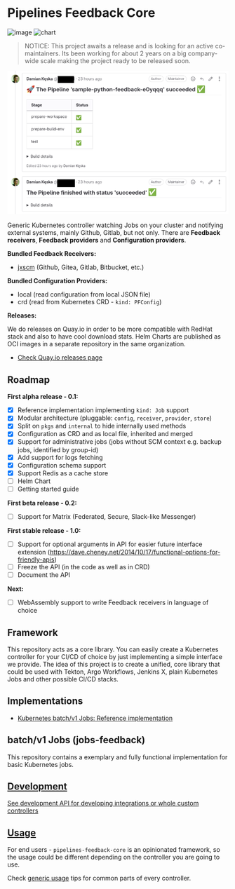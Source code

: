 Pipelines Feedback Core
=======================

![[image](https://quay.io/repository/pipelines-feedback/batchv1?tab=tags)](https://img.shields.io/badge/container-quay.io-green.svg)
![[chart](https://quay.io/repository/pipelines-feedback/batchv1-chart?tab=tags)](https://img.shields.io/badge/chart-quay.io-green.svg)

> NOTICE: This project awaits a release and is looking for an active co-maintainers. Its been working for about 2 years on a big company-wide scale making the project ready to be released soon.

![gitlab.png](docs/gitlab.png)

Generic Kubernetes controller watching Jobs on your cluster and notifying external systems, mainly Github, Gitlab, but not only.
There are **Feedback receivers**, **Feedback providers** and **Configuration providers**.

**Bundled Feedback Receivers:**
- [jxscm](https://github.com/jenkins-x/go-scm) (Github, Gitea, Gitlab, Bitbucket, etc.)

**Bundled Configuration Providers:**
- local (read configuration from local JSON file)
- crd (read from Kubernetes CRD - `kind: PFConfig`)

**Releases:**

We do releases on Quay.io in order to be more compatible with RedHat stack and also to have cool download stats. Helm Charts are published as OCI images in a separate repository in the same organization.

- [Check Quay.io releases page](https://quay.io/organization/pipelines-feedback)

Roadmap
-------

**First alpha release - 0.1:**
- [x] Reference implementation implementing `kind: Job` support
- [x] Modular architecture (pluggable: `config`, `receiver`, `provider`, `store`)
- [x] Split on `pkgs` and `internal` to hide internally used methods
- [x] Configuration as CRD and as local file, inherited and merged
- [x] Support for administrative jobs (jobs without SCM context e.g. backup jobs, identified by group-id)
- [x] Add support for logs fetching
- [x] Configuration schema support
- [x] Support Redis as a cache store
- [ ] Helm Chart
- [ ] Getting started guide

**First beta release - 0.2:**
- [ ] Support for Matrix (Federated, Secure, Slack-like Messenger)

**First stable release - 1.0:**
- [ ] Support for optional arguments in API for easier future interface extension (https://dave.cheney.net/2014/10/17/functional-options-for-friendly-apis)
- [ ] Freeze the API (in the code as well as in CRD)
- [ ] Document the API

**Next:**
- [ ] WebAssembly support to write Feedback receivers in language of choice

Framework
---------

This repository acts as a core library. You can easily create a Kubernetes controller for your CI/CD of choice by just implementing a simple interface we provide.
The idea of this project is to create a unified, core library that could be used with Tekton, Argo Workflows, Jenkins X, plain Kubernetes Jobs and other possible CI/CD stacks.

Implementations
---------------

- [Kubernetes batch/v1 Jobs: Reference implementation](./pkgs/implementation)

batch/v1 Jobs (jobs-feedback)
-----------------------------

This repository contains a exemplary and fully functional implementation for basic Kubernetes jobs.

[Development](./DEVELOPMENT.md)
-----------

[See development API for developing integrations or whole custom controllers](./DEVELOPMENT.md)

[Usage](./USAGE.md)
-------

For end users - `pipelines-feedback-core` is an opinionated framework, so the usage could be different depending on the controller you are going to use.

Check [generic usage](./USAGE.md) tips for common parts of every controller.
